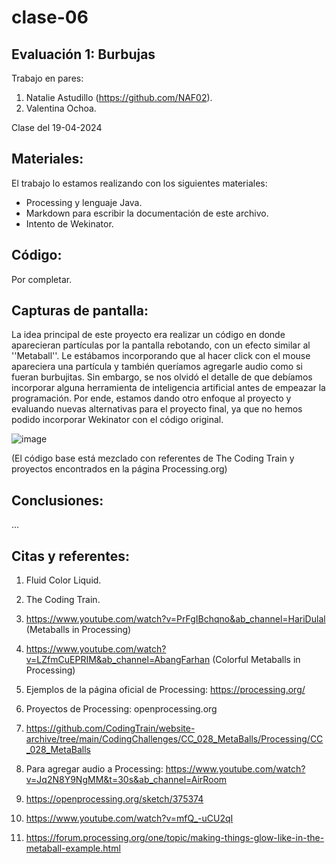 # clase-06

## Evaluación 1: Burbujas

Trabajo en pares: 

1. Natalie Astudillo (https://github.com/NAF02).
2. Valentina Ochoa. 

Clase del 19-04-2024

## Materiales:

El trabajo lo estamos realizando con los siguientes materiales: 

- Processing y lenguaje Java.
- Markdown para escribir la documentación de este archivo.
- Intento de Wekinator. 

## Código: 

Por completar.

## Capturas de pantalla: 

La idea principal de este proyecto era realizar un código en donde aparecieran partículas por la pantalla rebotando, con un efecto similar al ''Metaball''. Le estábamos incorporando que al hacer click con el mouse apareciera una partícula y también queríamos agregarle audio como si fueran burbujitas. Sin embargo, se nos olvidó el detalle de que debíamos incorporar alguna herramienta de inteligencia artificial antes de empeazar la programación. Por ende, estamos dando otro enfoque al proyecto y evaluando nuevas alternativas para el proyecto final, ya que no hemos podido incorporar Wekinator con el código original. 

![image](https://github.com/ValentinaOchoa09/audiv027-2024-1/assets/127344361/f8a19248-d97c-408b-a4a4-42770f6a0e3b)

(El código base está mezclado con referentes de The Coding Train y proyectos encontrados en la página Processing.org) 

## Conclusiones:

...

## Citas y referentes: 

1. Fluid Color Liquid.
  
2. The Coding Train.
   
3. https://www.youtube.com/watch?v=PrFgIBchqno&ab_channel=HariDulal (Metaballs in Processing)
   
4. https://www.youtube.com/watch?v=LZfmCuEPRIM&ab_channel=AbangFarhan (Colorful Metaballs in Processing)
   
5.  Ejemplos de la página oficial de Processing: https://processing.org/
   
6.  Proyectos de Processing: openprocessing.org
   
7.  https://github.com/CodingTrain/website-archive/tree/main/CodingChallenges/CC_028_MetaBalls/Processing/CC_028_MetaBalls
   
8. Para agregar audio a Processing: https://www.youtube.com/watch?v=Jq2N8Y9NgMM&t=30s&ab_channel=AirRoom

9. https://openprocessing.org/sketch/375374
    
10. https://www.youtube.com/watch?v=mfQ_-uCU2qI
  
12. https://forum.processing.org/one/topic/making-things-glow-like-in-the-metaball-example.html

